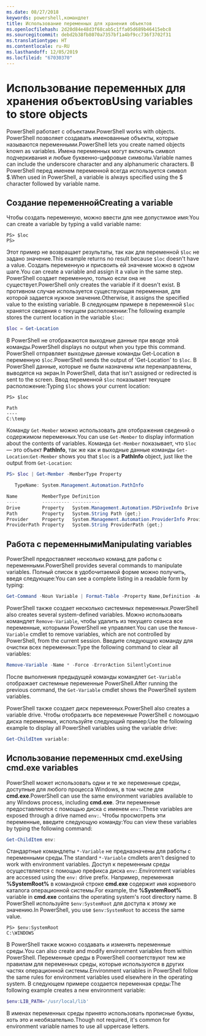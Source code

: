 ```yaml
---
ms.date: 08/27/2018
keywords: powershell,командлет
title: Использование переменных для хранения объектов
ms.openlocfilehash: 2d20d84e48d3f68cab5c1ffa05d689b46415ebc8
ms.sourcegitcommit: debd2b38fb8070a7357bf1a4bf9cc736f3702f31
ms.translationtype: HT
ms.contentlocale: ru-RU
ms.lasthandoff: 12/05/2019
ms.locfileid: "67030370"
---
```

# <a name="using-variables-to-store-objects"></a><span data-ttu-id="56584-103">Использование переменных для хранения объектов</span><span class="sxs-lookup"><span data-stu-id="56584-103">Using variables to store objects</span></span>

<span data-ttu-id="56584-104">PowerShell работает с объектами.</span><span class="sxs-lookup"><span data-stu-id="56584-104">PowerShell works with objects.</span></span> <span data-ttu-id="56584-105">PowerShell позволяет создавать именованные объекты, которые называются переменными.</span><span class="sxs-lookup"><span data-stu-id="56584-105">PowerShell lets you create named objects known as variables.</span></span>
<span data-ttu-id="56584-106">Имена переменных могут включать символ подчеркивания и любые буквенно-цифровые символы.</span><span class="sxs-lookup"><span data-stu-id="56584-106">Variable names can include the underscore character and any alphanumeric characters.</span></span> <span data-ttu-id="56584-107">В PowerShell перед именем переменной всегда используется символ \$.</span><span class="sxs-lookup"><span data-stu-id="56584-107">When used in PowerShell, a variable is always specified using the \$ character followed by variable name.</span></span>

## <a name="creating-a-variable"></a><span data-ttu-id="56584-108">Создание переменной</span><span class="sxs-lookup"><span data-stu-id="56584-108">Creating a variable</span></span>

<span data-ttu-id="56584-109">Чтобы создать переменную, можно ввести для нее допустимое имя:</span><span class="sxs-lookup"><span data-stu-id="56584-109">You can create a variable by typing a valid variable name:</span></span>

```
PS> $loc
PS>
```

<span data-ttu-id="56584-110">Этот пример не возвращает результаты, так как для переменной `$loc` не задано значение.</span><span class="sxs-lookup"><span data-stu-id="56584-110">This example returns no result because `$loc` doesn't have a value.</span></span> <span data-ttu-id="56584-111">Создать переменную и присвоить ей значение можно в одном шаге.</span><span class="sxs-lookup"><span data-stu-id="56584-111">You can create a variable and assign it a value in the same step.</span></span> <span data-ttu-id="56584-112">PowerShell создает переменную, только если она не существует.</span><span class="sxs-lookup"><span data-stu-id="56584-112">PowerShell only creates the variable if it doesn't exist.</span></span>
<span data-ttu-id="56584-113">В противном случае используется существующая переменная, для которой задается нужное значение.</span><span class="sxs-lookup"><span data-stu-id="56584-113">Otherwise, it assigns the specified value to the existing variable.</span></span> <span data-ttu-id="56584-114">В следующем примере в переменной `$loc` хранятся сведения о текущем расположении:</span><span class="sxs-lookup"><span data-stu-id="56584-114">The following example stores the current location in the variable `$loc`:</span></span>

```powershell
$loc = Get-Location
```

<span data-ttu-id="56584-115">В PowerShell не отображаются выходные данные при вводе этой команды.</span><span class="sxs-lookup"><span data-stu-id="56584-115">PowerShell displays no output when you type this command.</span></span> <span data-ttu-id="56584-116">PowerShell отправляет выходные данные команды Get-Location в переменную `$loc`.</span><span class="sxs-lookup"><span data-stu-id="56584-116">PowerShell sends the output of 'Get-Location' to `$loc`.</span></span> <span data-ttu-id="56584-117">В PowerShell данные, которые не были назначены или перенаправлены, выводятся на экран.</span><span class="sxs-lookup"><span data-stu-id="56584-117">In PowerShell, data that isn't assigned or redirected is sent to the screen.</span></span> <span data-ttu-id="56584-118">Ввод переменной `$loc` показывает текущее расположение:</span><span class="sxs-lookup"><span data-stu-id="56584-118">Typing `$loc` shows your current location:</span></span>

```
PS> $loc

Path
----
C:\temp
```

<span data-ttu-id="56584-119">Команду `Get-Member` можно использовать для отображения сведений о содержимом переменных.</span><span class="sxs-lookup"><span data-stu-id="56584-119">You can use `Get-Member` to display information about the contents of variables.</span></span> <span data-ttu-id="56584-120">Команда `Get-Member` показывает, что `$loc` — это объект **PathInfo**, так же как и выходные данные команды `Get-Location`:</span><span class="sxs-lookup"><span data-stu-id="56584-120">`Get-Member` shows you that `$loc` is a **PathInfo** object, just like the output from `Get-Location`:</span></span>

```powershell
PS> $loc | Get-Member -MemberType Property

   TypeName: System.Management.Automation.PathInfo

Name         MemberType Definition
----         ---------- ----------
Drive        Property   System.Management.Automation.PSDriveInfo Drive {get;}
Path         Property   System.String Path {get;}
Provider     Property   System.Management.Automation.ProviderInfo Provider {...
ProviderPath Property   System.String ProviderPath {get;}
```

## <a name="manipulating-variables"></a><span data-ttu-id="56584-121">Работа с переменными</span><span class="sxs-lookup"><span data-stu-id="56584-121">Manipulating variables</span></span>

<span data-ttu-id="56584-122">PowerShell предоставляет несколько команд для работы с переменными.</span><span class="sxs-lookup"><span data-stu-id="56584-122">PowerShell provides several commands to manipulate variables.</span></span> <span data-ttu-id="56584-123">Полный список в удобочитаемой форме можно получить, введя следующее:</span><span class="sxs-lookup"><span data-stu-id="56584-123">You can see a complete listing in a readable form by typing:</span></span>

```powershell
Get-Command -Noun Variable | Format-Table -Property Name,Definition -AutoSize -Wrap
```

<span data-ttu-id="56584-124">PowerShell также создает несколько системных переменных.</span><span class="sxs-lookup"><span data-stu-id="56584-124">PowerShell also creates several system-defined variables.</span></span> <span data-ttu-id="56584-125">Можно использовать командлет `Remove-Variable`, чтобы удалить из текущего сеанса все переменные, которыми PowerShell не управляет.</span><span class="sxs-lookup"><span data-stu-id="56584-125">You can use the `Remove-Variable` cmdlet to remove variables, which are not controlled by PowerShell, from the current session.</span></span> <span data-ttu-id="56584-126">Введите следующую команду для очистки всех переменных:</span><span class="sxs-lookup"><span data-stu-id="56584-126">Type the following command to clear all variables:</span></span>

```powershell
Remove-Variable -Name * -Force -ErrorAction SilentlyContinue
```

<span data-ttu-id="56584-127">После выполнения предыдущей команды командлет `Get-Variable` отображает системные переменные PowerShell.</span><span class="sxs-lookup"><span data-stu-id="56584-127">After running the previous command, the `Get-Variable` cmdlet shows the PowerShell system variables.</span></span>

<span data-ttu-id="56584-128">PowerShell также создает диск переменных.</span><span class="sxs-lookup"><span data-stu-id="56584-128">PowerShell also creates a variable drive.</span></span> <span data-ttu-id="56584-129">Чтобы отобразить все переменные PowerShell с помощью диска переменных, используйте следующий пример:</span><span class="sxs-lookup"><span data-stu-id="56584-129">Use the following example to display all PowerShell variables using the variable drive:</span></span>

```powershell
Get-ChildItem variable:
```

## <a name="using-cmdexe-variables"></a><span data-ttu-id="56584-130">Использование переменных cmd.exe</span><span class="sxs-lookup"><span data-stu-id="56584-130">Using cmd.exe variables</span></span>

<span data-ttu-id="56584-131">PowerShell может использовать одни и те же переменные среды, доступные для любого процесса Windows, в том числе для **cmd.exe**.</span><span class="sxs-lookup"><span data-stu-id="56584-131">PowerShell can use the same environment variables available to any Windows process, including **cmd.exe**.</span></span> <span data-ttu-id="56584-132">Эти переменные предоставляются с помощью диска с именем `env:`.</span><span class="sxs-lookup"><span data-stu-id="56584-132">These variables are exposed through a drive named `env:`.</span></span> <span data-ttu-id="56584-133">Чтобы просмотреть эти переменные, введите следующую команду:</span><span class="sxs-lookup"><span data-stu-id="56584-133">You can view these variables by typing the following command:</span></span>

```powershell
Get-ChildItem env:
```

<span data-ttu-id="56584-134">Стандартные командлеты `*-Variable` не предназначены для работы с переменными среды.</span><span class="sxs-lookup"><span data-stu-id="56584-134">The standard `*-Variable` cmdlets aren't designed to work with environment variables.</span></span> <span data-ttu-id="56584-135">Доступ к переменным среды осуществляется с помощью префикса диска `env:`.</span><span class="sxs-lookup"><span data-stu-id="56584-135">Environment variables are accessed using the `env:` drive prefix.</span></span> <span data-ttu-id="56584-136">Например, переменная **%SystemRoot%** в командной строке **cmd.exe** содержит имя корневого каталога операционной системы.</span><span class="sxs-lookup"><span data-stu-id="56584-136">For example, the **%SystemRoot%** variable in **cmd.exe** contains the operating system's root directory name.</span></span> <span data-ttu-id="56584-137">В PowerShell используйте `$env:SystemRoot` для доступа к этому же значению.</span><span class="sxs-lookup"><span data-stu-id="56584-137">In PowerShell, you use `$env:SystemRoot` to access the same value.</span></span>

```
PS> $env:SystemRoot
C:\WINDOWS
```

<span data-ttu-id="56584-138">В PowerShell также можно создавать и изменять переменные среды.</span><span class="sxs-lookup"><span data-stu-id="56584-138">You can also create and modify environment variables from within PowerShell.</span></span> <span data-ttu-id="56584-139">Переменные среды в PowerShell соответствуют тем же правилам для переменных среды, которые используются в других частях операционной системы.</span><span class="sxs-lookup"><span data-stu-id="56584-139">Environment variables in PowerShell follow the same rules for environment variables used elsewhere in the operating system.</span></span> <span data-ttu-id="56584-140">В следующем примере создается переменная среды:</span><span class="sxs-lookup"><span data-stu-id="56584-140">The following example creates a new environment variable:</span></span>

```powershell
$env:LIB_PATH='/usr/local/lib'
```

<span data-ttu-id="56584-141">В именах переменных среды принято использовать прописные буквы, хоть это и необязательно.</span><span class="sxs-lookup"><span data-stu-id="56584-141">Though not required, it's common for environment variable names to use all uppercase letters.</span></span>
